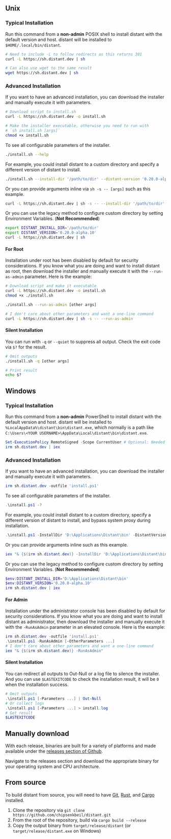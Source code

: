 ## Unix

### Typical Installation

Run this command from a **non-admin** POSIX shell to install distant with the
default version and host. distant will be installed to
`$HOME/.local/bin/distant`.

```sh
# Need to include -L to follow redirects as this returns 301
curl -L https://sh.distant.dev | sh

# Can also use wget to the same result
wget https://sh.distant.dev | sh
```

### Advanced Installation

If you want to have an advanced installation, you can download the installer
and manually execute it with parameters.

```sh
# Download script to install.sh
curl -L https://sh.distant.dev -o install.sh

# Make the installer executable, otherwise you need to run with
# `sh install.sh [args]`
chmod +x install.sh
```

To see all configurable parameters of the installer.

```sh
./install.sh --help
```

For example, you could install distant to a custom directory and specify a
different version of distant to install.

```sh
./install.sh --install-dir '/path/to/dir' --distant-version '0.20.0-alpha.10'
```

Or you can provide arguments inline via `sh -s -- [args]` such as this example.

```sh
curl -L https://sh.distant.dev | sh -s -- --install-dir '/path/to/dir' --distant-version '0.20.0-alpha.10'
```

Or you can use the legacy method to configure custom directory by setting
Environment Variables. (**Not Recommended**)

```sh
export DISTANT_INSTALL_DIR='/path/to/dir'
export DISTANT_VERSION='0.20.0-alpha.10'
curl -L https://sh.distant.dev | sh
```

#### For Root

Installation under root has been disabled by default for security
considerations. If you know what you are doing and want to install distant as
root, then download the installer and manually execute it with the
`--run-as-admin` parameter. Here is the example:

```sh
# Download script and make it executable
curl -L https://sh.distant.dev -o install.sh
chmod +x ./install.sh

./install.sh --run-as-admin [other args]

# I don't care about other parameters and want a one-line command
curl -L https://sh.distant.dev | sh -s -- --run-as-admin
```

#### Silent Installation

You can run with `-q` or `--quiet` to suppress all output. Check the exit code
via `$?` for the result.

```sh
# Omit outputs
./install.sh -q [other args]

# Print result
echo $?
```

## Windows

### Typical Installation

Run this command from a **non-admin** PowerShell to install distant with the
default version and host. distant will be installed to 
`%LocalAppData%\distant\bin\distant.exe`, which normally is a path like
`C:\Users\<YOUR USERNAME>\AppData\Local\distant\bin\distant.exe`.

```powershell
Set-ExecutionPolicy RemoteSigned -Scope CurrentUser # Optional: Needed to run a remote script the first time
irm sh.distant.dev | iex
```

### Advanced Installation

If you want to have an advanced installation, you can download the installer
and manually execute it with parameters.

```powershell
irm sh.distant.dev -outfile 'install.ps1'
```

To see all configurable parameters of the installer.

```powershell
.\install.ps1 -?
```

For example, you could install distant to a custom directory, specify a
different version of distant to install, and bypass system proxy during
installation.

```powershell
.\install.ps1 -InstallDir 'D:\Applications\Distant\bin' -DistantVersion '0.20.0-alpha.10' -NoProxy
```

Or you can provide arguments inline such as this example.

```powershell
iex "& {$(irm sh.distant.dev)} -InstallDir 'D:\Applications\Distant\bin' -DistantVersion '0.20.0-alpha.10' -NoProxy"
```

Or you can use the legacy method to configure custom directory by setting Environment Variables. (**Not Recommended**)

```powershell
$env:DISTANT_INSTALL_DIR='D:\Applications\Distant\bin'
$env:DISTANT_VERSION='0.20.0-alpha.10'
irm sh.distant.dev | iex
```

#### For Admin

Installation under the administrator console has been disabled by default for
security considerations. If you know what you are doing and want to install
distant as administrator, then download the installer and manually execute it
with the `-RunAsAdmin` parameter in an elevated console. Here is the example:

```powershell
irm sh.distant.dev -outfile 'install.ps1'
.\install.ps1 -RunAsAdmin [-OtherParameters ...]
# I don't care about other parameters and want a one-line command
iex "& {$(irm sh.distant.dev)} -RunAsAdmin"
```

#### Silent Installation

You can redirect all outputs to Out-Null or a log file to silence the
installer. And you can use `$LASTEXITCODE` to check the installation result, it
will be `0` when the installation success.

```powershell
# Omit outputs
.\install.ps1 [-Parameters ...] | Out-Null
# Or collect logs
.\install.ps1 [-Parameters ...] > install.log
# Get result
$LASTEXITCODE
```

## Manually download

With each release, binaries are built for a variety of platforms and made
available under the [releases section of Github](https://github.com/chipsenkbeil/distant/releases/).

Navigate to the releases section and download the appropriate binary for your
operating system and CPU architecture.

## From source

To build distant from source, you will need to have
[Git](https://git-scm.com/), [Rust](https://www.rust-lang.org/), and
[Cargo](https://github.com/rust-lang/cargo) installed.

1. Clone the repository via `git clone https://github.com/chipsenkbeil/distant.git`
2. From the root of the repository, build via `cargo build --release`
3. Copy the output binary from `target/release/distant` (or
   `target/release/distant.exe` on Windows)
